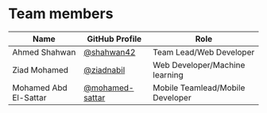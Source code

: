 # Team members


| Name | GitHub Profile | Role |
| ---- | -------------- | ---- |
| Ahmed Shahwan | [@shahwan42](https://github.com/shahwan42) | Team Lead/Web Developer |
| Ziad Mohamed  | [@ziadnabil](https://github.com/ziadnabil) | Web Developer/Machine learning |
|Mohamed Abd El-Sattar | [@mohamed-sattar](https://github.com/mohamed-sattar) | Mobile Teamlead/Mobile Developer |

